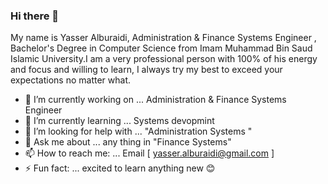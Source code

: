 ### Hi there 👋
My name is Yasser Alburaidi, Administration & Finance Systems Engineer , Bachelor's Degree in Computer Science from Imam Muhammad Bin Saud Islamic University.I am a very professional person with 100% of his energy and focus and willing to learn, I always try my best to exceed your expectations no matter what.


- 🔭 I’m currently working on ... Administration & Finance Systems Engineer
- 🌱 I’m currently learning ... Systems devopmint 
- 🤔 I’m looking for help with ... "Administration Systems "
- 💬 Ask me about ... any thing in "Finance Systems"
- 📫 How to reach me: ... Email [ yasser.alburaidi@gmail.com ] 
- ⚡ Fun fact: ...  excited to learn anything new 😊

